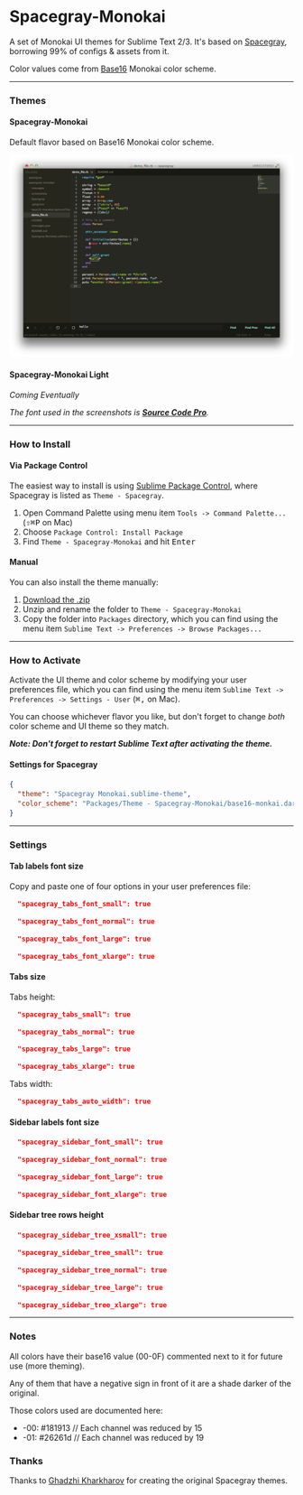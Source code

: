 # Spacegray-Monokai

A set of Monokai UI themes for Sublime Text 2/3. It's based on [Spacegray](https://github.com/kkga/spacegray), borrowing 99% of configs & assets from it. 

Color values come from [Base16](https://github.com/chriskempson/base16) Monokai color scheme.

***

### Themes

#### Spacegray-Monokai

Default flavor based on Base16 Monokai color scheme.

![image](screenshots/spacegray-monokai.png)

#### Spacegray-Monokai Light

*Coming Eventually*


*The font used in the screenshots is [__Source Code Pro__](https://github.com/adobe/Source-Code-Pro).*

***

### How to Install

#### Via Package Control

The easiest way to install is using [Sublime Package Control](https://sublime.wbond.net), where Spacegray is listed as `Theme - Spacegray`.

1. Open Command Palette using menu item `Tools -> Command Palette...` (<kbd>⇧</kbd><kbd>⌘</kbd><kbd>P</kbd> on Mac)
2. Choose `Package Control: Install Package`
3. Find `Theme - Spacegray-Monokai` and hit <kbd>Enter</kbd>

#### Manual

You can also install the theme manually:

1. [Download the .zip](https://github.com/sprngr/spacegray-monokai/archive/master.zip)
2. Unzip and rename the folder to `Theme - Spacegray-Monokai`
3. Copy the folder into `Packages` directory, which you can find using the menu item `Sublime Text -> Preferences -> Browse Packages...`

***

### How to Activate

Activate the UI theme and color scheme by modifying your user preferences file, which you can find using the menu item `Sublime Text -> Preferences -> Settings - User` (<kbd>⌘</kbd><kbd>,</kbd> on Mac).

You can choose whichever flavor you like, but don't forget to change *both* color scheme and UI theme so they match.

***Note: Don't forget to restart Sublime Text after activating the theme.***

#### Settings for Spacegray

```json
{
  "theme": "Spacegray Monokai.sublime-theme",
  "color_scheme": "Packages/Theme - Spacegray-Monokai/base16-monkai.dark.tmTheme"
}
```

***

### Settings

#### Tab labels font size

Copy and paste one of four options in your user preferences file:

```json
  "spacegray_tabs_font_small": true
```
```json
  "spacegray_tabs_font_normal": true
```
```json
  "spacegray_tabs_font_large": true
```
```json
  "spacegray_tabs_font_xlarge": true
```

#### Tabs size

Tabs height:

```json
  "spacegray_tabs_small": true
```
```json
  "spacegray_tabs_normal": true
```
```json
  "spacegray_tabs_large": true
```
```json
  "spacegray_tabs_xlarge": true
```

Tabs width: 

```json
  "spacegray_tabs_auto_width": true
```

#### Sidebar labels font size

```json
  "spacegray_sidebar_font_small": true
```
```json
  "spacegray_sidebar_font_normal": true
```
```json
  "spacegray_sidebar_font_large": true
```
```json
  "spacegray_sidebar_font_xlarge": true
```

#### Sidebar tree rows height

```json
  "spacegray_sidebar_tree_xsmall": true
```
```json
  "spacegray_sidebar_tree_small": true
```
```json
  "spacegray_sidebar_tree_normal": true
```
```json
  "spacegray_sidebar_tree_large": true
```
```json
  "spacegray_sidebar_tree_xlarge": true
```

***

### Notes

All colors have their base16 value (00-0F) commented next to it for future use (more theming).

Any of them that have a negative sign in front of it are a shade darker of the original.

Those colors used are documented here:

* -00: #181913 // Each channel was reduced by 15
* -01: #26261d // Each channel was reduced by 19

### Thanks

Thanks to [Ghadzhi Kharkharov](https://github.com/kkga) for creating the original Spacegray themes.

